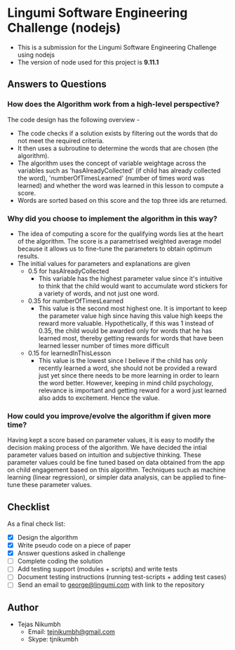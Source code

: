 # Lingumi Software Engineering Challenge (nodejs)

- This is a submission for the Lingumi Software Engineering Challenge using nodejs
- The version of node used for this project is **9.11.1**

## Answers to Questions

### How does the Algorithm work from a high-level perspective?
The code design has the following overview -
- The code checks if a solution exists by filtering out the words that do not meet the required criteria.
- It then uses a subroutine to determine the words that are chosen (the algorithm).
- The algorithm uses the concept of variable weightage across the variables such as 'hasAlreadyCollected' (if child has already collected the word), 'numberOfTimesLearned' (number of times word was learned) and whether the word was learned in this lesson to compute a score.
- Words are sorted based on this score and the top three ids are returned.

### Why did you choose to implement the algorithm in this way?
- The idea of computing a score for the qualifying words lies at the heart of the algorithm. The score is a parametrised weighted average model because it allows us to fine-tune the parameters to obtain optimum results.
- The initial values for parameters and explanations are given
  - 0.5 for hasAlreadyCollected
    - This variable has the highest parameter value since it's intuitive to think that the child would want to accumulate word stickers for a variety of words, and not just one word.
  - 0.35 for numberOfTimesLearned
    - This value is the second most highest one. It is important to keep the parameter value high since having this value high keeps the reward more valuable. Hypothetically, if this was 1 instead of 0.35, the child would be awarded only for words that he has learned most, thereby getting rewards for words that have been learned lesser number of times more difficult
  - 0.15 for learnedInThisLesson
    - This value is the lowest since I believe if the child has only recently learned a word, she should not be provided a reward just yet since there needs to be more learning in order to learn the word better. However, keeping in mind child psychology, relevance is important and getting reward for a word just learned also adds to excitement. Hence the value.

### How could you improve/evolve the algorithm if given more time?
Having kept a score based on parameter values, it is easy to modify the decision making process of the algorithm. We have decided the intial parameter values based on intuition and subjective thinking. These parameter values could be fine tuned based on data obtained from the app on child engagement based on this algorithm. Techniques such as machine learning (linear regression), or simpler data analysis, can be applied to fine-tune these parameter values.

## Checklist
As a final check list:

- [x] Design the algorithm
- [x] Write pseudo code on a piece of paper
- [x] Answer questions asked in challenge
- [ ] Complete coding the solution
- [ ] Add testing support (modules + scripts) and write tests
- [ ] Document testing instructions (running test-scripts + adding test cases)
- [ ] Send an email to george@lingumi.com with link to the repository

## Author
- Tejas Nikumbh
  - Email: tejnikumbh@gmail.com
  - Skype: tjnikumbh
